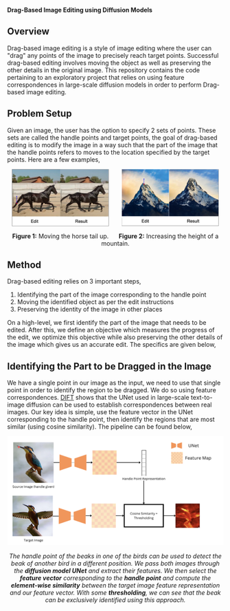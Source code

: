 **Drag-Based Image Editing using Diffusion Models**


## Overview
Drag-based image editing is a style of image editing where the user can "drag" any points of the image to precisely reach target points. Successful drag-based editing involves moving the object as well as preserving the other details in the original image. This repository contains the code pertaining to an exploratory project that relies on using feature correspondences in large-scale diffusion models in order to perform Drag-based image editing. 

## Problem Setup
Given an image, the user has the option to specify 2 sets of points. These sets are called the handle points and target points, the goal of drag-based editing is to modify the image in a way such that the part of the image that the handle points refers to moves to the location specified by the target points. Here are a few examples,

<p align="center">
  <img src="teaser_fig/horse.png" alt="Image 1" width="45%" style="vertical-align:top; margin-right:5%;" />
  <img src="teaser_fig/mountain.png" alt="Image 2" width="45%" style="vertical-align:top;" />
</p>

<p align="center">
  <strong>Figure 1:</strong> Moving the horse tail up. &nbsp;&nbsp;&nbsp;&nbsp; 
  <strong>Figure 2:</strong> Increasing the height of a mountain.
</p>

## Method
Drag-based editing relies on 3 important steps,
1. Identifying the part of the image corresponding to the handle point
2. Moving the identified object as per the edit instructions
3. Preserving the identity of the image in other places

On a high-level, we first identify the part of the image that needs to be edited. After this, we define an objective which measures the progress of the edit, we optimize this objective while also preserving the other details of the image which gives us an accurate edit. The specifics are given below,

## Identifying the Part to be Dragged in the Image 
We have a single point in our image as the input, we need to use that single point in order to identify the region to be dragged. We do so using feature correspondences. [DIFT](https://arxiv.org/abs/2306.03881) shows that the UNet used in large-scale text-to-image diffusion can be used to establish correspondences between real images. Our key idea is simple, use the feature vector in the UNet corresponding to the handle point, then identify the regions that are most similar (using cosine similarity). The pipeline can be found below,

<div align="center">

![Object Identification](teaser_fig/teaser_dift.png)

*The handle point of the beaks in one of the birds can be used to detect the beak of another bird in a different position. We pass both images through the **diffusion model UNet** and extract their features. We then select the **feature vector** corresponding to the **handle point** and compute the **element-wise similarity** between the target image feature representation and our feature vector. With some **thresholding**, we can see that the beak can be exclusively identified using this approach.*


</div>



